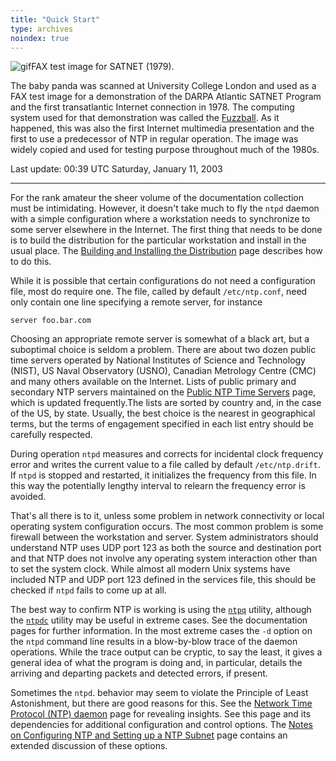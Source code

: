 ```yaml
---
title: "Quick Start"
type: archives
noindex: true
---
```


![gif](/archives/pic/panda.gif)FAX test image for SATNET (1979).

The baby panda was scanned at University College London and used as a FAX test image for a demonstration of the DARPA Atlantic SATNET Program and the first transatlantic Internet connection in 1978. The computing system used for that demonstration was called the [Fuzzball](/reflib/papers/fuzz.pdf). As it happened, this was also the first Internet multimedia presentation and the first to use a predecessor of NTP in regular operation. The image was widely copied and used for testing purpose throughout much of the 1980s.

Last update: 00:39 UTC Saturday, January 11, 2003

* * *

For the rank amateur the sheer volume of the documentation collection must be intimidating. However, it doesn't take much to fly the <code>ntpd</code> daemon with a simple configuration where a workstation needs to synchronize to some server elsewhere in the Internet. The first thing that needs to be done is to build the distribution for the particular workstation and install in the usual place. The [Building and Installing the Distribution](/archives/4.2.0/build/) page describes how to do this.

While it is possible that certain configurations do not need a configuration file, most do require one. The file, called by default <code>/etc/ntp.conf</code>, need only contain one line specifying a remote server, for instance

`server foo.bar.com`

Choosing an appropriate remote server is somewhat of a black art, but a suboptimal choice is seldom a problem. There are about two dozen public time servers operated by National Institutes of Science and Technology (NIST), US Naval Observatory (USNO), Canadian Metrology Centre (CMC) and many others available on the Internet. Lists of public primary and secondary NTP servers maintained on the [Public NTP Time Servers](https://support.ntp.org/bin/view/Servers/WebHome) page, which is updated frequently.The lists are sorted by country and, in the case of the US, by state. Usually, the best choice is the nearest in geographical terms, but the terms of engagement specified in each list entry should be carefully respected.

During operation <code>ntpd</code> measures and corrects for incidental clock frequency error and writes the current value to a file called by default <code>/etc/ntp.drift</code>. If <code>ntpd</code> is stopped and restarted, it initializes the frequency from this file. In this way the potentially lengthy interval to relearn the frequency error is avoided.

That's all there is to it, unless some problem in network connectivity or local operating system configuration occurs. The most common problem is some firewall between the workstation and server. System administrators should understand NTP uses UDP port 123 as both the source and destination port and that NTP does not involve any operating system interaction other than to set the system clock. While almost all modern Unix systems have included NTP and UDP port 123 defined in the services file, this should be checked if <code>ntpd</code> fails to come up at all.

The best way to confirm NTP is working is using the [<code>ntpq</code>](/archives/4.2.0/ntpq/) utility, although the [<code>ntpdc</code>](/archives/4.2.0/ntpdc/) utility may be useful in extreme cases. See the documentation pages for further information. In the most extreme cases the <code>-d</code> option on the <code>ntpd</code> command line results in a blow-by-blow trace of the daemon operations. While the trace output can be cryptic, to say the least, it gives a general idea of what the program is doing and, in particular, details the arriving and departing packets and detected errors, if present.

Sometimes the <code>ntpd</code>. behavior may seem to violate the Principle of Least Astonishment, but there are good reasons for this. See the [Network Time Protocol (NTP) daemon](/archives/4.2.0/ntpd/) page for revealing insights. See this page and its dependencies for additional configuration and control options. The [Notes on Configuring NTP and Setting up a NTP Subnet](/archives/4.2.0/notes/) page contains an extended discussion of these options.